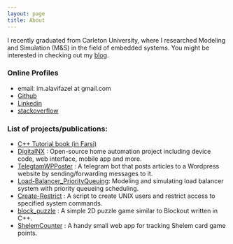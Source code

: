 ```yaml
---
layout: page
title: About
---
```


I recently graduated from Carleton University, where I researched Modeling and Simulation (M&S) in the field of embedded systems.
You might be interested in checking out my <a href="/blog">blog</a>.

### Online Profiles

- email: im.alavifazel at gmail.com
- <a href="https://github.com/alavifazel">Github</a>
- <a href="https://www.linkedin.com/in/alavifazel/">Linkedin</a>
- <a href="https://stackoverflow.com/users/6737309/iman-a-fazel">stackoverflow</a>

### List of projects/publications:
- <a href="">C++ Tutorial book (in Farsi)</a>
- <a href="https://github.com/DigitalNX">DigitalNX</a> : Open-source home automation project including device code, web interface, mobile app and more.
- <a href="https://github.com/alavifazel/telegramWPPoster">TelegtamWPPoster</a> : A telegram bot that posts articles to a Wordpress website by sending/forwarding messages to it.
- <a href="https://github.com/alavifazel/Load-Balancer_PriorityQueuing">Load-Balancer_PriorityQueuing</a>: Modeling and simulating load balancer system with priority queueing scheduling.
- <a href="https://github.com/alavifazel/Create-Restrict">Create-Restrict</a> : A script to create UNIX users and restrict access to specified system commands.
- <a href="https://github.com/alavifazel/block_puzzle">block_puzzle</a> : A simple 2D puzzle game similar to Blockout written in C++.
- <a href="https://github.com/alavifazel/ShelemCounter">ShelemCounter</a> : A handy small web app for tracking Shelem card game points.
